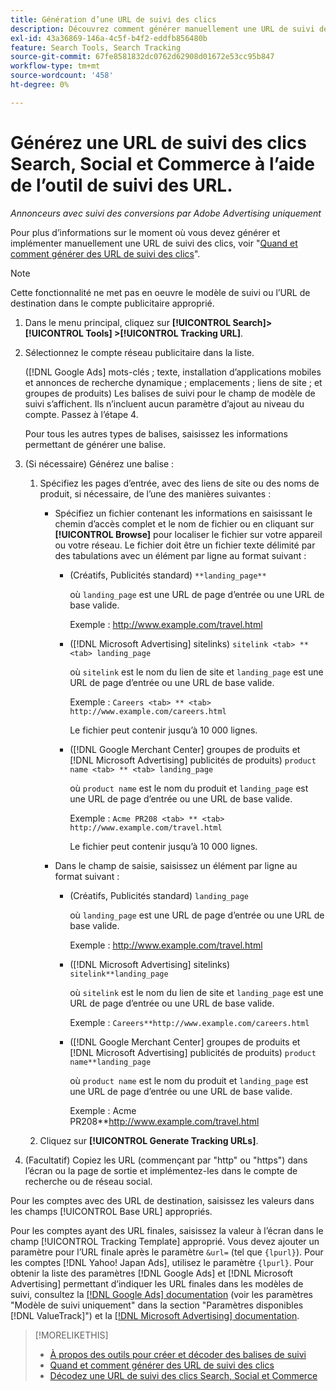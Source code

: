 ```yaml
---
title: Génération d’une URL de suivi des clics
description: Découvrez comment générer manuellement une URL de suivi des clics Search, Social et Commerce.
exl-id: 43a36869-146a-4c5f-b4f2-eddfb856480b
feature: Search Tools, Search Tracking
source-git-commit: 67fe8581832dc0762d62908d01672e53cc95b847
workflow-type: tm+mt
source-wordcount: '458'
ht-degree: 0%

---
```


# Générez une URL de suivi des clics Search, Social et Commerce à l’aide de l’outil de suivi des URL.

*Annonceurs avec suivi des conversions par Adobe Advertising uniquement*

Pour plus d’informations sur le moment où vous devez générer et implémenter manuellement une URL de suivi des clics, voir &quot;[Quand et comment générer des URL de suivi des clics](/help/search-social-commerce/tracking/click-tracking-ways-to-generate.md)&quot;.

>[!NOTE]
>
>Cette fonctionnalité ne met pas en oeuvre le modèle de suivi ou l’URL de destination dans le compte publicitaire approprié.

1. Dans le menu principal, cliquez sur **[!UICONTROL Search]> [!UICONTROL Tools] >[!UICONTROL Tracking URL]**.

1. Sélectionnez le compte réseau publicitaire dans la liste.

   ([!DNL Google Ads] mots-clés ; texte, installation d’applications mobiles et annonces de recherche dynamique ; emplacements ; liens de site ; et groupes de produits) Les balises de suivi pour le champ de modèle de suivi s’affichent. Ils n’incluent aucun paramètre d’ajout au niveau du compte. Passez à l’étape 4.

   Pour tous les autres types de balises, saisissez les informations permettant de générer une balise.

1. (Si nécessaire) Générez une balise :

   1. Spécifiez les pages d’entrée, avec des liens de site ou des noms de produit, si nécessaire, de l’une des manières suivantes :

      * Spécifiez un fichier contenant les informations en saisissant le chemin d’accès complet et le nom de fichier ou en cliquant sur **[!UICONTROL Browse]** pour localiser le fichier sur votre appareil ou votre réseau. Le fichier doit être un fichier texte délimité par des tabulations avec un élément par ligne au format suivant :

         * (Créatifs, Publicités standard) `**landing_page**`

           où `landing_page` est une URL de page d’entrée ou une URL de base valide.

           Exemple : http://www.example.com/travel.html

         * ([!DNL Microsoft Advertising] sitelinks) `sitelink <tab> ** <tab> landing_page`

           où `sitelink` est le nom du lien de site et `landing_page` est une URL de page d’entrée ou une URL de base valide.

           Exemple : `Careers <tab> ** <tab> http://www.example.com/careers.html`

           Le fichier peut contenir jusqu’à 10 000 lignes.

         * ([!DNL Google Merchant Center] groupes de produits et [!DNL Microsoft Advertising] publicités de produits) `product name <tab> ** <tab> landing_page`

           où `product name` est le nom du produit et `landing_page` est une URL de page d’entrée ou une URL de base valide.

           Exemple : `Acme PR208 <tab> ** <tab> http://www.example.com/travel.html`

           Le fichier peut contenir jusqu’à 10 000 lignes.

      * Dans le champ de saisie, saisissez un élément par ligne au format suivant :

         * (Créatifs, Publicités standard) `landing_page`

           où `landing_page` est une URL de page d’entrée ou une URL de base valide.

           Exemple : http://www.example.com/travel.html

         * ([!DNL Microsoft Advertising] sitelinks) `sitelink**landing_page`

           où `sitelink` est le nom du lien de site et `landing_page` est une URL de page d’entrée ou une URL de base valide.

           Exemple : `Careers**http://www.example.com/careers.html`

         * ([!DNL Google Merchant Center] groupes de produits et [!DNL Microsoft Advertising] publicités de produits) `product name**landing_page`

           où `product name` est le nom du produit et `landing_page` est une URL de page d’entrée ou une URL de base valide.

           Exemple : Acme PR208**http://www.example.com/travel.html

   1. Cliquez sur **[!UICONTROL Generate Tracking URLs]**.

1. (Facultatif) Copiez les URL (commençant par &quot;http&quot; ou &quot;https&quot;) dans l’écran ou la page de sortie et implémentez-les dans le compte de recherche ou de réseau social.

Pour les comptes avec des URL de destination, saisissez les valeurs dans les champs [!UICONTROL Base URL] appropriés.

Pour les comptes ayant des URL finales, saisissez la valeur à l’écran dans le champ [!UICONTROL Tracking Template] approprié. Vous devez ajouter un paramètre pour l’URL finale après le paramètre `&url=` (tel que `{lpurl}`). Pour les comptes [!DNL Yahoo! Japan Ads], utilisez le paramètre `{lpurl}`. Pour obtenir la liste des paramètres [!DNL Google Ads] et [!DNL Microsoft Advertising] permettant d’indiquer les URL finales dans les modèles de suivi, consultez la [[!DNL Google Ads] documentation](https://support.google.com/google-ads/answer/6305348) (voir les paramètres &quot;Modèle de suivi uniquement&quot; dans la section &quot;Paramètres disponibles [!DNL ValueTrack]&quot;) et la [[!DNL Microsoft Advertising] documentation](https://help.ads.microsoft.com/#apex/3/en/56799/2).

>[!MORELIKETHIS]
>
>* [À propos des outils pour créer et décoder des balises de suivi](tracking-tools-about.md)
>* [Quand et comment générer des URL de suivi des clics](/help/search-social-commerce/tracking/click-tracking-ways-to-generate.md)
>* [Décodez une URL de suivi des clics Search, Social et Commerce](click-tracking-url-decode.md)
